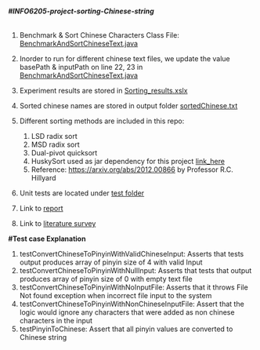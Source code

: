 ###### **#INFO6205-project-sorting-Chinese-string**

1. Benchmark & Sort Chinese Characters Class File: [BenchmarkAndSortChineseText.java](https://github.com/bhatia-di/INFO6205/blob/final-project-sort-chinese/src/main/java/edu/neu/coe/info6205/finalProject/BenchmarkAndSortChineseText.java)
2. Inorder to run for different chinese text files, we update the value basePath & inputPath on line 22, 23 in [BenchmarkAndSortChineseText.java](https://github.com/bhatia-di/INFO6205/blob/final-project-sort-chinese/src/main/java/edu/neu/coe/info6205/finalProject/BenchmarkAndSortChineseText.java)
3. Experiment results are stored in [Sorting_results.xslx]([BenchmarkAndSortChineseText.java](https://github.com/bhatia-di/INFO6205/blob/final-project-sort-chinese/src/main/java/edu/neu/coe/info6205/finalProject/sortComparison.xlsx))
4. Sorted chinese names are stored in output folder [sortedChinese.txt](https://github.com/bhatia-di/INFO6205/blob/final-project-sort-chinese/src/main/java/edu/neu/coe/info6205/finalProject/sortedChinese.txt)
5. Different sorting methods are included in this repo:
   1. LSD radix sort 
   2. MSD radix sort 
   3. Dual-pivot quicksort
   4. HuskySort used as jar dependency for this project [link_here](https://github.com/rchillyard/The-repository-formerly-known-as)
   5. Reference: https://arxiv.org/abs/2012.00866 by Professor R.C. Hillyard
   
6. Unit tests are located under [test folder](https://github.com/bhatia-di/INFO6205/blob/final-project-sort-chinese/src/test/java/edu/neu/coe/info6205/util/ChineseStringUtilTest.java)
7. Link to [report](https://github.com/bhatia-di/INFO6205/blob/final-project-sort-chinese/src/reports/PSA%20Final%20Group%20Report.pdf)
8. Link to [literature survey](https://github.com/bhatia-di/INFO6205/blob/final-project-sort-chinese/src/reports/PSA%20Final%20Group%20Report.pdf) 

**#Test case Explanation**
1. testConvertChineseToPinyinWithValidChineseInput:  Asserts that tests output produces array of pinyin size of 4 with valid Input
2. testConvertChineseToPinyinWithNullInput: Asserts that tests that output produces array of pinyin size of 0 with empty text file
3. testConvertChineseToPinyinWithNoInputFile: Asserts that it throws File Not found exception when incorrect file input to the system
4. testConvertChineseToPinyinWithNonChineseInputFile: Assert that the logic would ignore any characters that were added as non chinese characters in the input
5. testPinyinToChinese: Assert that all pinyin values are converted to Chinese string


